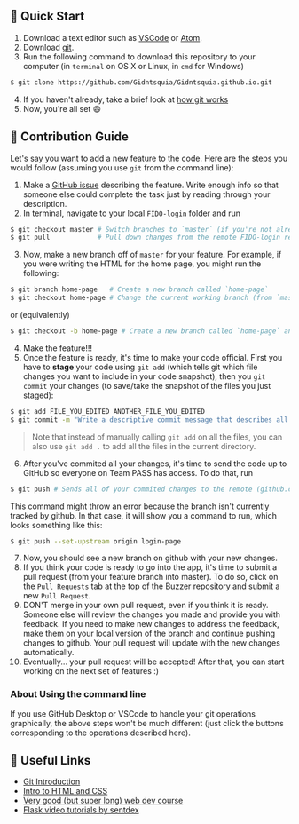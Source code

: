 ## :pushpin: Quick Start
1. Download a text editor such as [VSCode](https://code.visualstudio.com/) or [Atom](https://atom.io/).
2. Download [git](https://git-scm.com/downloads).
3. Run the following command to download this repository to your computer (in `terminal` on OS X or Linux, in `cmd` for Windows)
```bash
$ git clone https://github.com/Gidntsquia/Gidntsquia.github.io.git
```
4. If you haven't already, take a brief look at [how git works](https://guides.github.com/introduction/git-handbook/)
4. Now, you're all set :smile:

## :rocket: Contribution Guide
Let's say you want to add a new feature to the code. Here are the steps you would follow (assuming you use `git` from the command line):

1. Make a [GitHub issue](https://github.com/team-pass/FIDO-login/issues) describing the feature. Write enough info so that someone else could complete the task just by reading through your description.
2. In terminal, navigate to your local `FIDO-login` folder and run
```bash
$ git checkout master # Switch branches to `master` (if you're not already there)
$ git pull            # Pull down changes from the remote FIDO-login repository (on github.com)
```
3. Now, make a new branch off of `master` for your feature. For example, if you were writing the HTML for the home page, you might run the following:
```bash
$ git branch home-page   # Create a new branch called `home-page`
$ git checkout home-page # Change the current working branch (from `master` to `home-page`)
```
or (equivalently)
```bash
$ git checkout -b home-page # Create a new branch called `home-page` and check it out
```
4. Make the feature!!!
5. Once the feature is ready, it's time to make your code official. First you have to **stage** your code using `git add` (which tells git which file changes you want to include in your code snapshot), then you `git commit` your changes (to save/take the snapshot of the files you just staged):
```bash
$ git add FILE_YOU_EDITED ANOTHER_FILE_YOU_EDITED
$ git commit -m "Write a descriptive commit message that describes all of the changes you made"
```
> Note that instead of manually calling `git add` on all the files, you can also use `git add .` to add all the files in the current directory.
6. After you've commited all your changes, it's time to send the code up to GitHub so everyone on Team PASS has access. To do that, run
```bash
$ git push # Sends all of your commited changes to the remote (github.com)
```
This command might throw an error because the branch isn't currently tracked by github. In that case, it will show you a command to run, which looks something like this:
```bash
$ git push --set-upstream origin login-page
```
7. Now, you should see a new branch on github with your new changes.
8. If you think your code is ready to go into the app, it's time to submit a pull request (from your feature branch into master). To do so, click on the `Pull Requests` tab at the top of the Buzzer repository and submit a new `Pull Request`.
9. DON'T merge in your own pull request, even if you think it is ready. Someone else will review the changes you made and provide you with feedback. If you need to make new changes to address the feedback, make them on your local version of the branch and continue pushing changes to github. Your pull request will update with the new changes automatically.
10. Eventually... your pull request will be accepted! After that, you can start working on the next set of features :)

### About Using the command line
If you use GitHub Desktop or VSCode to handle your git operations graphically, the above steps won't be much different (just click the buttons corresponding to the operations described here).

## :link: Useful Links
- [Git Introduction](https://guides.github.com/introduction/git-handbook/)
- [Intro to HTML and CSS](http://learn.shayhowe.com/html-css/)
- [Very good (but super long) web dev course](http://www.freecodecamp.com/)
- [Flask video tutorials by sentdex](https://pythonprogramming.net/practical-flask-introduction/)
